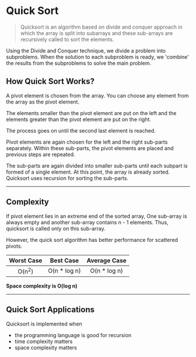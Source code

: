 # Quick Sort

> Quicksort is an algorithm based on divide and conquer approach in which the array is split into subarrays and these sub-arrays are recursively called to sort the elements.

Using the Divide and Conquer technique, we divide a problem into subproblems. When the solution to each subproblem is ready, we 'combine' the results from the subproblems to solve the main problem.

## How Quick Sort Works?

A pivot element is chosen from the array. You can choose any element from the array as the pivot element.

The elements smaller than the pivot element are put on the left and the elements greater than the pivot element are put on the right.

The process goes on until the second last element is reached.

Pivot elements are again chosen for the left and the right sub-parts separately. Within these sub-parts, the pivot elements are placed and previous steps are repeated.

The sub-parts are again divided into smaller sub-parts until each subpart is formed of a single element.
At this point, the array is already sorted.
Quicksort uses recursion for sorting the sub-parts.

---

## Complexity

If pivot element lies in an extreme end of the sorted array, One sub-array is always empty and another sub-array contains n - 1 elements. Thus, quicksort is called only on this sub-array.

However, the quick sort algorithm has better performance for scattered pivots.

|    Worst Case    |   Best Case   | Average Case  |
| :--------------: | :-----------: | :-----------: |
| O(n<sup>2</sup>) | O(n \* log n) | O(n \* log n) |

**Space complexity is O(log n)**

---

## Quick Sort Applications

Quicksort is implemented when

- the programming language is good for recursion
- time complexity matters
- space complexity matters
